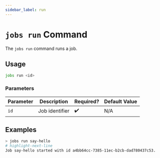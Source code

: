 ```yaml
---
sidebar_label: run
---
```


# `jobs run` Command

The `jobs run` command runs a job.

## Usage

```bash
jobs run <id>
```

### Parameters

| Parameter | Description    | Required? | Default Value |
| --------- | -------------- | --------- | ------------- |
| `id`      | Job identifier | ✔️        | N/A           |

## Examples

```bash title="Run a job directly without waiting for its triggers"
> jobs run say-hello
# highlight-next-line
​Job say-hello started with id a4bb64cc-7385-11ec-b2cb-dad780437c53.
```
